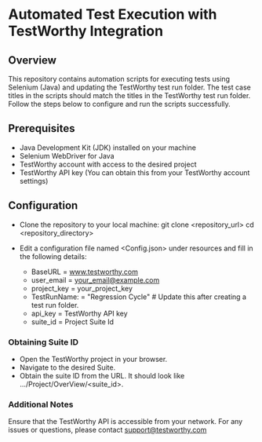 # Automated Test Execution with TestWorthy Integration

## Overview
This repository contains automation scripts for executing tests using Selenium (Java) and updating the TestWorthy test run folder. The test case titles in the scripts should match the titles in the TestWorthy test run folder.
Follow the steps below to configure and run the scripts successfully.

## Prerequisites

* Java Development Kit (JDK) installed on your machine
* Selenium WebDriver for Java
* TestWorthy account with access to the desired project
* TestWorthy API key (You can obtain this from your TestWorthy account settings)


## Configuration

* Clone the repository to your local machine:
git clone <repository_url>
cd <repository_directory>

* Edit a configuration file named <Config.json> under resources and fill in the following details: 
    * BaseURL = www.testworthy.com
    * user_email = your_email@example.com
    * project_key = your_project_key
    * TestRunName: = "Regression Cycle"  # Update this after creating a test run folder.
    * api_key = TestWorthy API key
    * suite_id = Project Suite Id

### Obtaining Suite ID

* Open the TestWorthy project in your browser.
* Navigate to the desired Suite.
* Obtain the suite ID from the URL. It should look like .../Project/OverView/<suite_id>.


### Additional Notes

Ensure that the TestWorthy API is accessible from your network. For any issues or questions, please contact support@testworthy.com